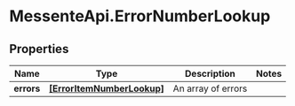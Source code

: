 # MessenteApi.ErrorNumberLookup

## Properties
Name | Type | Description | Notes
------------ | ------------- | ------------- | -------------
**errors** | [**[ErrorItemNumberLookup]**](ErrorItemNumberLookup.md) | An array of errors | 


